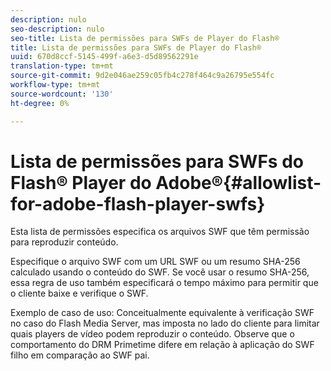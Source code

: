 ```yaml
---
description: nulo
seo-description: nulo
seo-title: Lista de permissões para SWFs de Player do Flash®
title: Lista de permissões para SWFs de Player do Flash®
uuid: 670d8ccf-5145-499f-a6e3-d5d89562291e
translation-type: tm+mt
source-git-commit: 9d2e046ae259c05fb4c278f464c9a26795e554fc
workflow-type: tm+mt
source-wordcount: '130'
ht-degree: 0%

---
```



# Lista de permissões para SWFs do Flash® Player do Adobe®{#allowlist-for-adobe-flash-player-swfs}

Esta lista de permissões especifica os arquivos SWF que têm permissão para reproduzir conteúdo.

Especifique o arquivo SWF com um URL SWF ou um resumo SHA-256 calculado usando o conteúdo do SWF. Se você usar o resumo SHA-256, essa regra de uso também especificará o tempo máximo para permitir que o cliente baixe e verifique o SWF.

Exemplo de caso de uso: Conceitualmente equivalente à verificação SWF no caso do Flash Media Server, mas imposta no lado do cliente para limitar quais players de vídeo podem reproduzir o conteúdo. Observe que o comportamento do DRM Primetime difere em relação à aplicação do SWF filho em comparação ao SWF pai.
